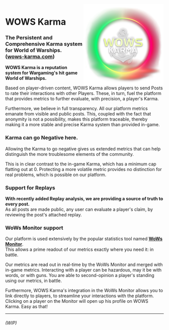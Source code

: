<img align="right" src="WowsKarma.Web/wwwroot/assets/media/icons/android-chrome-512x512.png" alt="logo" width="256"/>

# WOWS Karma

### The Persistent and Comprehensive Karma system for World of Warships. <br />([wows-karma.com](https://wows-karma.com))

**WOWS Karma is a reputation system for Wargaming's hit game World of Warships.** <br />

Based on player-driven content, WOWS Karma allows players to send Posts to rate their interactions with other Players.
These, in turn, fuel the platform that provides metrics to further evaluate, with precision, a player's Karma.

Furthermore, we believe in full transparency. All our platform metrics emanate from visible and public posts.
This, coupled with the fact that anonymity is not a possibility, makes this platform traceable, thereby making it a more
stable
and precise Karma system than provided in-game.

### Karma can go Negative here.

Allowing the Karma to go negative gives us extended metrics that can help distinguish the more troublesome
elements of the community.

This is in clear contrast to the in-game Karma, which has a minimum cap flatting out at 0. Protecting a more volatile
metric provides no distinction for real problems, which is possible on our platform.

### Support for Replays

**With recently added Replay analysis, we are providing a source of truth to every post.** <br />
As all posts are made public, any user can evaluate a player's claim, by reviewing the post's attached replay.

### WoWs Monitor support

Our platform is used extensively by the popular statistics tool named **[WoWs Monitor](https://wows-monitor.com/)**.  
This allows a prime readout of our metrics exactly where you need it: in battle.

Our metrics are read out in real-time by the WoWs Monitor and merged with in-game metrics.
Interacting with a player can be hazardous, may it be with words, or with guns. You are able to second-opinion a
player's standing using our metrics, in battle.

Furthermore, WOWS Karma's integration in the WoWs Monitor allows you to link directly to players, to streamline your
interactions with the platform.
Clicking on a player on the Monitor will open up his profile on WOWS Karma. Easy as that!

<hr />

###### (WIP)
